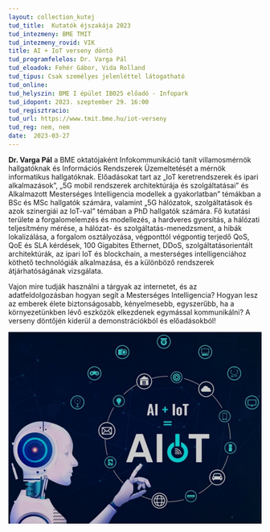 ```yaml
---
layout: collection_kutej
tud_title:  Kutatók éjszakája 2023
tud_intezmeny: BME TMIT
tud_intezmeny_rovid: VIK
title: AI + IoT verseny döntő
tud_programfelelos: Dr. Varga Pál
tud_eloadok: Fehér Gábor, Vida Rolland
tud_tipus: Csak személyes jelenléttel látogatható
tud_online: 
tud_helyszin: BME I épület IB025 előadó - Infopark
tud_idopont: 2023. szeptember 29. 16:00
tud_regisztracio: 
tud_url: https://www.tmit.bme.hu/iot-verseny
tud_reg: nem, nem
date:  2023-03-27
---
```


**Dr. Varga Pál** a BME oktatójaként Infokommunikáció tanít villamosmérnök hallgatóknak és Információs Rendszerek Üzemeltetését a mérnök informatikus hallgatóknak. Előadásokat tart az „IoT keretrendszerek és ipari alkalmazások”, „5G mobil rendszerek architektúrája és szolgáltatásai” és Alkalmazott Mesterséges Intelligencia modellek a gyakorlatban” témákban a BSc és MSc hallgatók számára, valamint „5G hálózatok, szolgáltatások és azok szinergiái az IoT-val” témában a PhD hallgatók számára. Fő kutatási területe a forgalomelemzés és modellezés, a hardveres gyorsítás, a hálózati teljesítmény mérése, a hálózat- és szolgáltatás-menedzsment, a hibák lokalizálása, a forgalom osztályozása, végponttól végpontig terjedő QoS, QoE és SLA kérdések, 100 Gigabites Ethernet, DDoS, szolgáltatásorientált architektúrák, az ipari IoT és blockchain, a mesterséges intelligenciához köthető technológiák alkalmazása, és a különböző rendszerek átjárhatóságának vizsgálata.

Vajon mire tudják használni a tárgyak az internetet, és az adatfeldolgozásban hogyan segít a Mesterséges Intelligencia? Hogyan lesz az emberek élete biztonságosabb, kényelmesebb, egyszerűbb, ha a környezetünkben lévő eszközök elkezdenek egymással kommunikálni? A verseny döntőjén kiderül a demonstrációkból és előadásokból!


![AI + IoT verseny döntő](images/ai-iot-verseny-donto.jpg)
